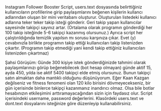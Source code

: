 Instagram Follower Booster
    Script, users.text dosyasında belirttiğiniz kullanıcıların profillerine girip paylaşımlarını beğenen kişilerin kullancı adlarından oluşan bir mini veritabanı oluşturur. Oluşturulan listedeki kullanıcı adlarına teker teker takip isteği gönderir. Geri takip yapan kullanıcılar sayesinde takipçi sayınız artar. (Ortalama olarak programın gönderdiği her 100 takip isteğinde 5-6 takipçi kazanmış olursunuz.) Ayrıca script her çalıştırıldığında temizlik yapılsın mı sorusu karşınıza çıkar. Evet (y) cevabınızla birlikte programın takip ettiği kullanıcıları takip listenizden çıkartır. (Programın takip etmediği yani kendi takip ettiğiniz kullanıcıları listenizden çıkartmaz)

  Şahsi Görüşüm: Günde 300 kişiye istek gönderdiğinizde tahmini olarak paylaşımlarınızı görüp beğenebilecek (bot hesap olmayan) günde aktif 15, ayda 450, yılda ise aktif 5400 takipçi elde etmiş olursunuz. Bunun takipçi satın almaktan daha mantıklı olduğunu düşünüyorum. Eğer Kaan Kazgan değilseniz ve fitness fenomeni olan 120 kilo birisini dövmeyecekseniz, bir gün içerisinde binlerce takipçi kazanmanız inandırıcı olmaz. Olsa bile botlar hesabınızın etkileşimini arttıramayacağından sizin için faydasız olur. Script içerisindeki username, password değerlerini. Klasördeki users.text ve dont.text dosyalarını isteğinize göre düzenleyip kullanabilirsiniz.
